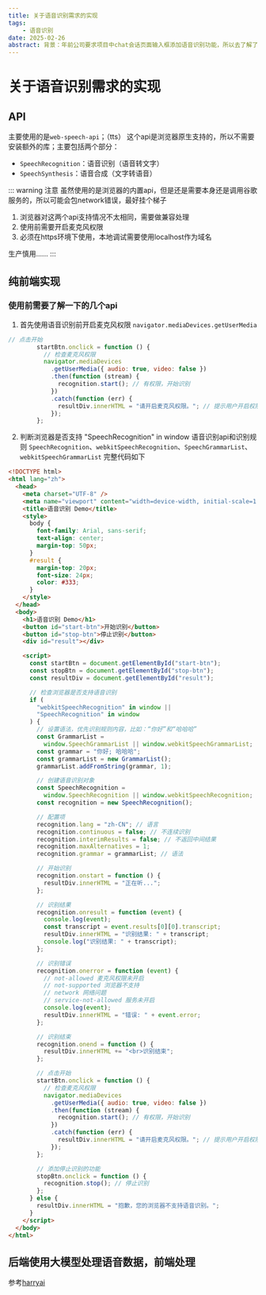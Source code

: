 ```yaml
---
title: 关于语音识别需求的实现
tags: 
    - 语音识别
date: 2025-02-26
abstract: 背景：年前公司要求项目中chat会话页面输入框添加语音识别功能，所以去了解了下语音识别相关内容，包括纯前端实现和后端使用大模型处理语音数据的前端处理方案；
--- 
```

# 关于语音识别需求的实现

## API
主要使用的是`web-speech-api`；（tts）
这个api是浏览器原生支持的，所以不需要安装额外的库；主要包括两个部分：
- `SpeechRecognition`：语音识别（语音转文字）
- `SpeechSynthesis`：语音合成（文字转语音）

::: warning 注意
虽然使用的是浏览器的内置api，但是还是需要本身还是调用谷歌服务的，所以可能会包network错误，最好挂个梯子
1. 浏览器对这两个api支持情况不太相同，需要做兼容处理
2. 使用前需要开启麦克风权限
3. 必须在https环境下使用，本地调试需要使用localhost作为域名

生产慎用......
:::

## 纯前端实现
### 使用前需要了解一下的几个api
1. 首先使用语音识别前开启麦克风权限
`navigator.mediaDevices.getUserMedia`
```js
// 点击开始
        startBtn.onclick = function () {
          // 检查麦克风权限
          navigator.mediaDevices
            .getUserMedia({ audio: true, video: false })
            .then(function (stream) {
              recognition.start(); // 有权限，开始识别
            })
            .catch(function (err) {
              resultDiv.innerHTML = "请开启麦克风权限。"; // 提示用户开启权限
            });
        };
```
2. 判断浏览器是否支持  "SpeechRecognition" in window
语音识别api和识别规则
`SpeechRecognition`、`webkitSpeechRecognition`、`SpeechGrammarList`、`webkitSpeechGrammarList`
完整代码如下
``` html
<!DOCTYPE html>
<html lang="zh">
  <head>
    <meta charset="UTF-8" />
    <meta name="viewport" content="width=device-width, initial-scale=1.0" />
    <title>语音识别 Demo</title>
    <style>
      body {
        font-family: Arial, sans-serif;
        text-align: center;
        margin-top: 50px;
      }
      #result {
        margin-top: 20px;
        font-size: 24px;
        color: #333;
      }
    </style>
  </head>
  <body>
    <h1>语音识别 Demo</h1>
    <button id="start-btn">开始识别</button>
    <button id="stop-btn">停止识别</button>
    <div id="result"></div>

    <script>
      const startBtn = document.getElementById("start-btn");
      const stopBtn = document.getElementById("stop-btn");
      const resultDiv = document.getElementById("result");

      // 检查浏览器是否支持语音识别
      if (
        "webkitSpeechRecognition" in window ||
        "SpeechRecognition" in window
      ) {
        // 设置语法，优先识别规则内容，比如：“你好”和“哈哈哈”
        const GrammarList =
          window.SpeechGrammarList || window.webkitSpeechGrammarList;
        const grammar = "你好; 哈哈哈";
        const grammarList = new GrammarList();
        grammarList.addFromString(grammar, 1);

        // 创建语音识别对象
        const SpeechRecognition =
          window.SpeechRecognition || window.webkitSpeechRecognition;
        const recognition = new SpeechRecognition();

        // 配置项
        recognition.lang = "zh-CN"; // 语言
        recognition.continuous = false; // 不连续识别
        recognition.interimResults = false; // 不返回中间结果
        recognition.maxAlternatives = 1;
        recognition.grammar = grammarList; // 语法

        // 开始识别
        recognition.onstart = function () {
          resultDiv.innerHTML = "正在听...";
        };

        // 识别结果
        recognition.onresult = function (event) {
          console.log(event);
          const transcript = event.results[0][0].transcript;
          resultDiv.innerHTML = "识别结果: " + transcript;
          console.log("识别结果: " + transcript);
        };

        // 识别错误
        recognition.onerror = function (event) {
          // not-allowed 麦克风权限未开启
          // not-supported 浏览器不支持
          // network 网络问题
          // service-not-allowed 服务未开启
          console.log(event);
          resultDiv.innerHTML = "错误: " + event.error;
        };

        // 识别结束
        recognition.onend = function () {
          resultDiv.innerHTML += "<br>识别结束";
        };

        // 点击开始
        startBtn.onclick = function () {
          // 检查麦克风权限
          navigator.mediaDevices
            .getUserMedia({ audio: true, video: false })
            .then(function (stream) {
              recognition.start(); // 有权限，开始识别
            })
            .catch(function (err) {
              resultDiv.innerHTML = "请开启麦克风权限。"; // 提示用户开启权限
            });
        };

        // 添加停止识别的功能
        stopBtn.onclick = function () {
          recognition.stop(); // 停止识别
        };
      } else {
        resultDiv.innerHTML = "抱歉，您的浏览器不支持语音识别。";
      }
    </script>
  </body>
</html>
```


## 后端使用大模型处理语音数据，前端处理
参考[harryai](https://harryai.cc/post/realtime-funasr/)


